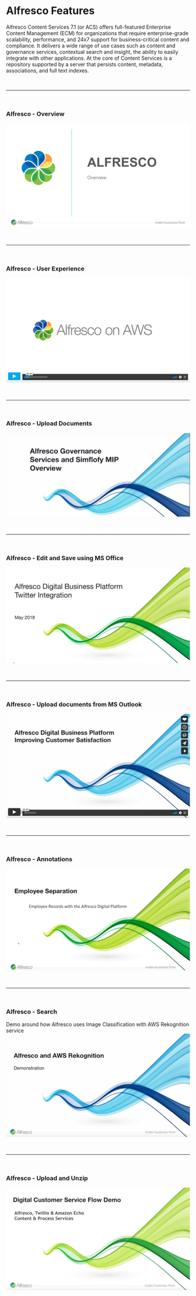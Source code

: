 # Alfresco Features

Alfresco Content Services 7.1 (or ACS) offers full-featured Enterprise Content Management (ECM) for organizations that require enterprise-grade scalability, performance, and 24x7 support for business-critical content and compliance. It delivers a wide range of use cases such as content and governance services, contextual search and insight, the ability to easily integrate with other applications. At the core of Content Services is a repository supported by a server that persists content, metadata, associations, and full text indexes.

   <br/><hr/><br/>

### Alfresco - Overview

   [![](https://github.com/sherrymax/acs-examples/blob/master/acs-feature-presentations/assets/images/1.png)](https://vimeo.com/340062990 "ABC")

   <br/><hr/><br/>

### Alfresco - User Experience

   [![](https://github.com/sherrymax/alfresco-demo-videos/blob/main/assets/images/Alfresco%20%26%20Amazon%20Textract.jpg)](https://vimeo.com/303599816 "ABC")

   <br/><hr/><br/>

### Alfresco - Upload Documents

   [![](https://github.com/sherrymax/alfresco-demo-videos/blob/main/assets/images/Alfresco%20Governance%20Services%20and%20Simflofy%20MIP%20Overview.jpg)](https://vimeo.com/270476647 "ABC")

   <br/><hr/><br/>

### Alfresco - Edit and Save using MS Office

   [![](https://github.com/sherrymax/alfresco-demo-videos/blob/main/assets/images/Alfresco%20Twitter%20Integration.jpg)](https://vimeo.com/267817537 "ABC")

   <br/><hr/><br/>

### Alfresco - Upload documents from MS Outlook

   [![](https://github.com/sherrymax/alfresco-demo-videos/blob/main/assets/images/Accelerating%20Time%20to%20Value%20with%20Alfresco%20%26%20Microsoft%20Hololens.jpg)](https://vimeo.com/267633899 "ABC")

   <br/><hr/><br/>

### Alfresco - Annotations

   [![](https://github.com/sherrymax/alfresco-demo-videos/blob/main/assets/images/Employee%20Separation%20Demo.jpg)](https://vimeo.com/265673433 "ABC")

   <br/><hr/><br/>

### Alfresco - Search

   Demo around how Alfresco uses Image Classification with AWS Rekognition service
   [![](https://github.com/sherrymax/alfresco-demo-videos/blob/main/assets/images/Alfresco%20and%20AWS%20Rekognition.jpg)](https://vimeo.com/265370254 "ABC")

   <br/><hr/><br/>

### Alfresco - Upload and Unzip

   [![](https://github.com/sherrymax/alfresco-demo-videos/blob/main/assets/images/Alfresco%20and%20Alexa%20demo%20to%20automate%20vehicle%20maintenance%20process.jpg)](https://vimeo.com/254684532 "ABC")
